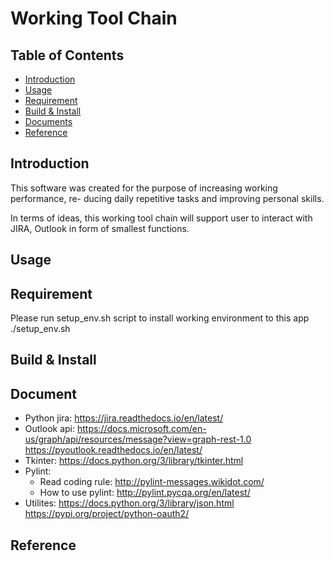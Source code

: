 Working Tool Chain
=====================================

Table of Contents
-----------------

* [Introduction](#introduction)
* [Usage](#usage)
* [Requirement](#Requirement)
* [Build & Install](#build--install)
* [Documents](#document)
* [Reference](#reference)


Introduction
-----------------

This software was created for the purpose of increasing working performance, re-
ducing daily repetitive tasks and improving personal skills.

In terms of ideas, this working tool chain will support user to interact with 
JIRA, Outlook in form of smallest functions.

Usage
-----------------


Requirement
-----------------
Please run setup_env.sh script to install working environment to this app
    ./setup_env.sh

Build & Install
-----------------

Document
-----------------
- Python jira:
	https://jira.readthedocs.io/en/latest/
- Outlook api:
	https://docs.microsoft.com/en-us/graph/api/resources/message?view=graph-rest-1.0
	https://pyoutlook.readthedocs.io/en/latest/
- Tkinter:
	https://docs.python.org/3/library/tkinter.html
- Pylint:
    + Read coding rule:
        http://pylint-messages.wikidot.com/
    + How to use pylint:
        http://pylint.pycqa.org/en/latest/
- Utilites:
	https://docs.python.org/3/library/json.html
	https://pypi.org/project/python-oauth2/

Reference
-----------------

